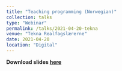 ```yaml
---
title: "Teaching programming (Norwegian)"
collection: talks
type: "Webinar"
permalink: /talks/2021-04-20-tekna
venue: "Tekna Realfagslærerne"
date: 2021-04-20
location: "Digital"
---
```


**Download slides [here](http://marieroald.github.io/files/2021-04-20-Teknawebinar.pdf)**